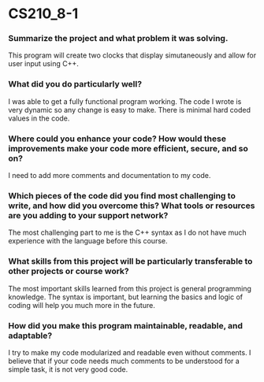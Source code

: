 # CS210_8-1

### Summarize the project and what problem it was solving.
This program will create two clocks that display simutaneously and allow for user input using C++.

### What did you do particularly well?
I was able to get a fully functional program working. The code I wrote is very dynamic so any change is easy to make. There is minimal hard coded values in the code.

### Where could you enhance your code? How would these improvements make your code more efficient, secure, and so on?
I need to add more comments and documentation to my code.

### Which pieces of the code did you find most challenging to write, and how did you overcome this? What tools or resources are you adding to your support network?
The most challenging part to me is the C++ syntax as I do not have much experience with the language before this course.

### What skills from this project will be particularly transferable to other projects or course work?
The most important skills learned from this project is general programming knowledge. The syntax is important, but learning the basics and logic of coding will help you much more in the future.

### How did you make this program maintainable, readable, and adaptable?
I try to make my code modularized and readable even without comments. I believe that if your code needs much comments to be understood for a simple task, it is not very good code.
